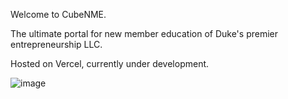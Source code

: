 Welcome to CubeNME.

The ultimate portal for new member education of Duke's premier entrepreneurship LLC. 

Hosted on Vercel, currently under development.

![image](https://github.com/user-attachments/assets/cb8a08a4-fdbe-46bf-8535-7b2fa0432ec0)
